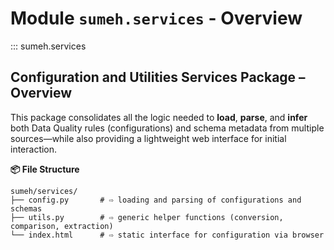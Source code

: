 
# Module `sumeh.services` - Overview
::: sumeh.services

## Configuration and Utilities Services Package – Overview

This package consolidates all the logic needed to **load**, **parse**, and **infer** both Data Quality rules (configurations) and schema metadata from multiple sources—while also providing a lightweight web interface for initial interaction.

**📦 File Structure**

```
sumeh/services/
├── config.py       # ⇨ loading and parsing of configurations and schemas
├── utils.py        # ⇨ generic helper functions (conversion, comparison, extraction)
└── index.html      # ⇨ static interface for configuration via browser
```